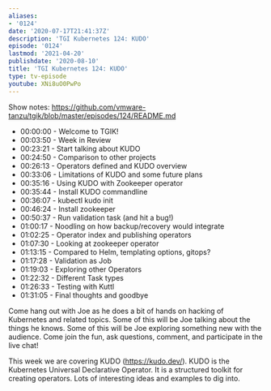 ```yaml
---
aliases:
- '0124'
date: '2020-07-17T21:41:37Z'
description: 'TGI Kubernetes 124: KUDO'
episode: '0124'
lastmod: '2021-04-20'
publishdate: '2020-08-10'
title: 'TGI Kubernetes 124: KUDO'
type: tv-episode
youtube: XNi8uO0PwPo
---
```


Show notes: https://github.com/vmware-tanzu/tgik/blob/master/episodes/124/README.md

- 00:00:00 - Welcome to TGIK!
- 00:03:50 - Week in Review
- 00:23:21 - Start talking about KUDO
- 00:24:50 - Comparison to other projects
- 00:26:13 - Operators defined and KUDO overview
- 00:33:06 - Limitations of KUDO and some future plans
- 00:35:16 - Using KUDO with Zookeeper operator
- 00:35:44 - Install KUDO commandline
- 00:36:07 - kubectl kudo init
- 00:46:24 - Install zookeeper
- 00:50:37 - Run validation task (and hit a bug!)
- 01:00:17 - Noodling on how backup/recovery would integrate
- 01:02:25 - Operator index and publishing operators
- 01:07:30 - Looking at zookeeper operator
- 01:13:15 - Compared to Helm, templating options, gitops?
- 01:17:28 - Validation as Job
- 01:19:03 - Exploring other Operators
- 01:22:32 - Different Task types
- 01:26:33 - Testing with Kuttl
- 01:31:05 - Final thoughts and goodbye

Come hang out with Joe as he does a bit of hands on hacking of Kubernetes and related topics. Some of this will be Joe talking about the things he knows. Some of this will be Joe exploring something new with the audience. Come join the fun, ask questions, comment, and participate in the live chat!

This week we are covering KUDO (https://kudo.dev/).  KUDO is the Kubernetes Universal Declarative Operator.  It is a structured toolkit for creating operators.  Lots of interesting ideas and examples to dig into.